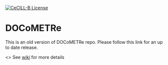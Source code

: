 [![CeCILL-B License](https://img.shields.io/badge/Licence-CeCILL--B-brightgreen)](https://github.com/fbuloup/DOCoMETRe/blob/master/LICENCE)

# DOCoMETRe
This is an old version of DOCoMETRe repo. Please follow this link for an up to date release.

<> See [wiki](https://github.com/TeamICSTECHNOS/DOCoMETRe) for more details
